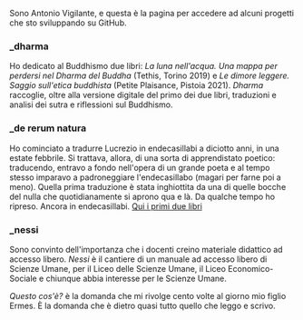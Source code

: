 Sono Antonio Vigilante, e questa è la pagina per accedere ad alcuni progetti che sto sviluppando su GitHub.

### _dharma

Ho dedicato al Buddhismo due libri: _La luna nell'acqua. Una mappa per perdersi nel Dharma del Buddha_ (Tethis, Torino 2019) e _Le dimore leggere. Saggio sull'etica buddhista_ (Petite Plaisance, Pistoia 2021).
_Dharma_ raccoglie, oltre alla versione digitale del primo dei due libri, traduzioni e analisi dei sutra e riflessioni sul Buddhismo.

### _de rerum natura

Ho cominciato a tradurre Lucrezio in endecasillabi a diciotto anni, in una estate febbrile. Si trattava, allora, di una sorta di apprendistato poetico: traducendo, entravo a fondo nell'opera di un grande poeta e al tempo stesso imparavo a padroneggiare l'endecasillabo (magari per farne poi a meno). Quella prima traduzione è stata inghiottita da una di quelle bocche del nulla che quotidianamente si aprono qua e là. Da qualche tempo ho ripreso. Ancora in endecasillabi. [Qui i primi due libri](https://antonio-vigilante.github.io/lucrezio/)

### _nessi

Sono convinto dell'importanza che i docenti creino materiale didattico ad accesso libero. _Nessi_ è il cantiere di un manuale ad accesso libero di Scienze Umane, per il Liceo delle Scienze Umane, il Liceo Economico-Sociale e chiunque abbia interesse per le Scienze Umane.

_Questo cos'è?_ è la domanda che mi rivolge cento volte al giorno mio figlio Ermes. È la domanda che è dietro quasi tutto quello che leggo e scrivo. 
